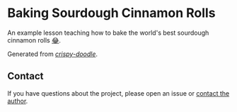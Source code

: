 # Baking Sourdough Cinnamon Rolls

An example lesson teaching how to bake the world's best sourdough cinnamon rolls [😂](http://emojipedia.org/face-with-tears-of-joy).

Generated from [_crispy-doodle_](https://github.com/carpentries/crispy-doodle).

## Contact

If you have questions about the project, please open an issue or [contact the author](mailto:maggie.simpson@carpentry.org).
